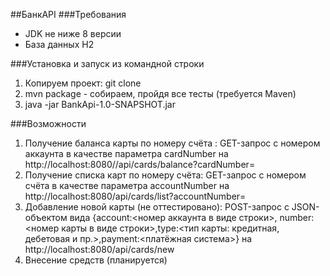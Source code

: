 ##БанкAPI
###Требования
- JDK не ниже 8 версии
- База данных  H2

###Установка и запуск из командной строки
1) Копируем проект: git clone
2) mvn package - собираем, пройдя все тесты (требуется Maven)
3) java -jar BankApi-1.0-SNAPSHOT.jar

###Возможности
1) Получение баланса карты по номеру счёта : GET-запрос с номером аккаунта в качестве параметра cardNumber на http://localhost:8080//api/cards/balance?cardNumber=
2) Получение списка карт по номеру счёта: GET-запрос с номером cчёта в качестве параметра accountNumber на http://localhost:8080/api/cards/list?accountNumber=
3) Добавление новой карты (не оттестировано): POST-запрос с JSON-объектом вида {account:<номер аккаунта в виде строки>, number:<номер карты в виде строки>,type:<тип карты: кредитная, дебетовая и пр.>,payment:<платёжная система>} на http://localhost:8080/api/cards/new
4) Внесение средств (планируется)
